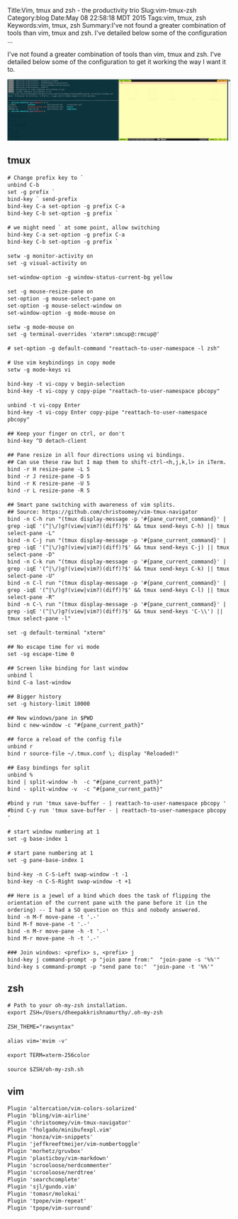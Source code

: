 Title:Vim, tmux and zsh - the productivity trio
Slug:vim-tmux-zsh
Category:blog
Date:May 08 22:58:18 MDT 2015
Tags:vim, tmux, zsh
Keywords:vim, tmux, zsh
Summary:I've not found a greater combination of tools than vim, tmux and zsh. I've detailed below some of the configuration ...

I've not found a greater combination of tools than vim, tmux and zsh. I've detailed below some of the configuration to get it working the way I want it to.

![vim-tmux-zsh](/images/vim-tmux-zsh.png)

## tmux

    # Change prefix key to `
    unbind C-b
    set -g prefix `
    bind-key ` send-prefix
    bind-key C-a set-option -g prefix C-a
    bind-key C-b set-option -g prefix `

    # we might need ` at some point, allow switching
    bind-key C-a set-option -g prefix C-a
    bind-key C-b set-option -g prefix `

    setw -g monitor-activity on
    set -g visual-activity on

    set-window-option -g window-status-current-bg yellow

    set -g mouse-resize-pane on
    set-option -g mouse-select-pane on
    set-option -g mouse-select-window on
    set-window-option -g mode-mouse on

    setw -g mode-mouse on
    set -g terminal-overrides 'xterm*:smcup@:rmcup@'

    # set-option -g default-command "reattach-to-user-namespace -l zsh"

    # Use vim keybindings in copy mode
    setw -g mode-keys vi

    bind-key -t vi-copy v begin-selection
    bind-key -t vi-copy y copy-pipe "reattach-to-user-namespace pbcopy"

    unbind -t vi-copy Enter
    bind-key -t vi-copy Enter copy-pipe "reattach-to-user-namespace pbcopy"

    ## Keep your finger on ctrl, or don't
    bind-key ^D detach-client

    ## Pane resize in all four directions using vi bindings.
    ## Can use these raw but I map them to shift-ctrl-<h,j,k,l> in iTerm.
    bind -r H resize-pane -L 5
    bind -r J resize-pane -D 5
    bind -r K resize-pane -U 5
    bind -r L resize-pane -R 5

    ## Smart pane switching with awareness of vim splits.
    ## Source: https://github.com/christoomey/vim-tmux-navigator
    bind -n C-h run "(tmux display-message -p '#{pane_current_command}' | grep -iqE '(^|\/)g?(view|vim?)(diff)?$' && tmux send-keys C-h) || tmux select-pane -L"
    bind -n C-j run "(tmux display-message -p '#{pane_current_command}' | grep -iqE '(^|\/)g?(view|vim?)(diff)?$' && tmux send-keys C-j) || tmux select-pane -D"
    bind -n C-k run "(tmux display-message -p '#{pane_current_command}' | grep -iqE '(^|\/)g?(view|vim?)(diff)?$' && tmux send-keys C-k) || tmux select-pane -U"
    bind -n C-l run "(tmux display-message -p '#{pane_current_command}' | grep -iqE '(^|\/)g?(view|vim?)(diff)?$' && tmux send-keys C-l) || tmux select-pane -R"
    bind -n C-\ run "(tmux display-message -p '#{pane_current_command}' | grep -iqE '(^|\/)g?(view|vim?)(diff)?$' && tmux send-keys 'C-\\') || tmux select-pane -l"

    set -g default-terminal "xterm"

    ## No escape time for vi mode
    set -sg escape-time 0

    ## Screen like binding for last window
    unbind l
    bind C-a last-window

    ## Bigger history
    set -g history-limit 10000

    ## New windows/pane in $PWD
    bind c new-window -c "#{pane_current_path}"

    ## force a reload of the config file
    unbind r
    bind r source-file ~/.tmux.conf \; display "Reloaded!"

    ## Easy bindings for split
    unbind %
    bind | split-window -h  -c "#{pane_current_path}"
    bind - split-window -v  -c "#{pane_current_path}"

    #bind y run 'tmux save-buffer - | reattach-to-user-namespace pbcopy '
    #bind C-y run 'tmux save-buffer - | reattach-to-user-namespace pbcopy '

    # start window numbering at 1
    set -g base-index 1

    # start pane numbering at 1
    set -g pane-base-index 1

    bind-key -n C-S-Left swap-window -t -1
    bind-key -n C-S-Right swap-window -t +1

    ## Here is a jewel of a bind which does the task of flipping the orientation of the current pane with the pane before it (in the ordering) -- I had a SO question on this and nobody answered.
    bind -n M-f move-pane -t '.-'
    bind M-f move-pane -t '.-'
    bind -n M-r move-pane -h -t '.-'
    bind M-r move-pane -h -t '.-'

    ### Join windows: <prefix> s, <prefix> j
    bind-key j command-prompt -p "join pane from:"  "join-pane -s '%%'"
    bind-key s command-prompt -p "send pane to:"  "join-pane -t '%%'"


## zsh

    # Path to your oh-my-zsh installation.
    export ZSH=/Users/dheepakkrishnamurthy/.oh-my-zsh

    ZSH_THEME="rawsyntax"

    alias vim='mvim -v'

    export TERM=xterm-256color
     
    source $ZSH/oh-my-zsh.sh


## vim 

    Plugin 'altercation/vim-colors-solarized'
    Plugin 'bling/vim-airline'
    Plugin 'christoomey/vim-tmux-navigator'
    Plugin 'fholgado/minibufexpl.vim'
    Plugin 'honza/vim-snippets'
    Plugin 'jeffkreeftmeijer/vim-numbertoggle'
    Plugin 'morhetz/gruvbox'
    Plugin 'plasticboy/vim-markdown'
    Plugin 'scrooloose/nerdcommenter'
    Plugin 'scrooloose/nerdtree'
    Plugin 'searchcomplete'
    Plugin 'sjl/gundo.vim'
    Plugin 'tomasr/molokai'
    Plugin 'tpope/vim-repeat'
    Plugin 'tpope/vim-surround'


